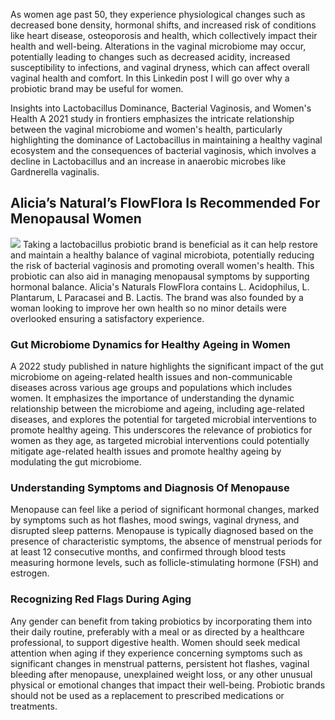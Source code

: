 As women age past 50, they experience physiological changes such as decreased bone density, hormonal shifts, and increased risk of conditions like heart disease, osteoporosis and health, which collectively impact their health and well-being. Alterations in the vaginal microbiome may occur, potentially leading to changes such as decreased acidity, increased susceptibility to infections, and vaginal dryness, which can affect overall vaginal health and comfort. In this Linkedin post I will go over why a probiotic brand may be useful for women.

Insights into Lactobacillus Dominance, Bacterial Vaginosis, and Women's Health
A 2021 study in frontiers emphasizes the intricate relationship between the vaginal microbiome and women's health, particularly highlighting the dominance of Lactobacillus in maintaining a healthy vaginal ecosystem and the consequences of bacterial vaginosis, which involves a decline in Lactobacillus and an increase in anaerobic microbes like Gardnerella vaginalis.

<h2>Alicia’s Natural’s FlowFlora Is Recommended For Menopausal Women</h2>
<a href="https://aliciasnaturals.com/products/flowflora-capsules"><img src="https://media.licdn.com/dms/image/D5612AQEaNskfGZsIzg/article-inline_image-shrink_1000_1488/0/1710489855931?e=2147483647&v=beta&t=MYn05BwT0nN5oEQKIMS5-Ee2zCQhwDyuYbMFI9fJGFo"></a>
  Taking a lactobacillus probiotic brand is beneficial as it can help restore and maintain a healthy balance of vaginal microbiota, potentially reducing the risk of bacterial vaginosis and promoting overall women's health. This probiotic can also aid in managing menopausal symptoms by supporting hormonal balance. Alicia's Naturals FlowFlora contains L. Acidophilus, L. Plantarum, L Paracasei and B. Lactis. The brand was also founded by a woman looking to improve her own health so no minor details were overlooked ensuring a satisfactory experience.

<h3>Gut Microbiome Dynamics for Healthy Ageing in Women</h3>
A 2022 study published in nature highlights the significant impact of the gut microbiome on ageing-related health issues and non-communicable diseases across various age groups and populations which includes women. It emphasizes the importance of understanding the dynamic relationship between the microbiome and ageing, including age-related diseases, and explores the potential for targeted microbial interventions to promote healthy ageing. This underscores the relevance of probiotics for women as they age, as targeted microbial interventions could potentially mitigate age-related health issues and promote healthy ageing by modulating the gut microbiome.

<h3>Understanding Symptoms and Diagnosis Of Menopause</h3>
Menopause can feel like a period of significant hormonal changes, marked by symptoms such as hot flashes, mood swings, vaginal dryness, and disrupted sleep patterns. Menopause is typically diagnosed based on the presence of characteristic symptoms, the absence of menstrual periods for at least 12 consecutive months, and confirmed through blood tests measuring hormone levels, such as follicle-stimulating hormone (FSH) and estrogen.

<h3>Recognizing Red Flags During Aging</h3>
Any gender can benefit from taking probiotics by incorporating them into their daily routine, preferably with a meal or as directed by a healthcare professional, to support digestive health. Women should seek medical attention when aging if they experience concerning symptoms such as significant changes in menstrual patterns, persistent hot flashes, vaginal bleeding after menopause, unexplained weight loss, or any other unusual physical or emotional changes that impact their well-being. Probiotic brands should not be used as a replacement to prescribed medications or treatments.

